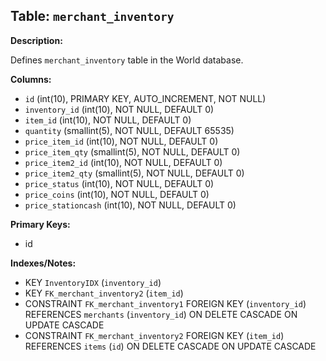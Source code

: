 ## Table: `merchant_inventory`

**Description:**

Defines `merchant_inventory` table in the World database.

**Columns:**
- `id` (int(10), PRIMARY KEY, AUTO_INCREMENT, NOT NULL)
- `inventory_id` (int(10), NOT NULL, DEFAULT 0)
- `item_id` (int(10), NOT NULL, DEFAULT 0)
- `quantity` (smallint(5), NOT NULL, DEFAULT 65535)
- `price_item_id` (int(10), NOT NULL, DEFAULT 0)
- `price_item_qty` (smallint(5), NOT NULL, DEFAULT 0)
- `price_item2_id` (int(10), NOT NULL, DEFAULT 0)
- `price_item2_qty` (smallint(5), NOT NULL, DEFAULT 0)
- `price_status` (int(10), NOT NULL, DEFAULT 0)
- `price_coins` (int(10), NOT NULL, DEFAULT 0)
- `price_stationcash` (int(10), NOT NULL, DEFAULT 0)

**Primary Keys:**
- id

**Indexes/Notes:**
- KEY `InventoryIDX` (`inventory_id`)
- KEY `FK_merchant_inventory2` (`item_id`)
- CONSTRAINT `FK_merchant_inventory1` FOREIGN KEY (`inventory_id`) REFERENCES `merchants` (`inventory_id`) ON DELETE CASCADE ON UPDATE CASCADE
- CONSTRAINT `FK_merchant_inventory2` FOREIGN KEY (`item_id`) REFERENCES `items` (`id`) ON DELETE CASCADE ON UPDATE CASCADE
